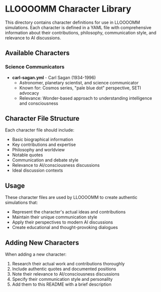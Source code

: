 # LLOOOOMM Character Library

This directory contains character definitions for use in LLOOOOMM simulations. Each character is defined in a YAML file with comprehensive information about their contributions, philosophy, communication style, and relevance to AI discussions.

## Available Characters

### Science Communicators
- **carl-sagan.yml** - Carl Sagan (1934-1996)
  - Astronomer, planetary scientist, and science communicator
  - Known for: Cosmos series, "pale blue dot" perspective, SETI advocacy
  - Relevance: Wonder-based approach to understanding intelligence and consciousness

## Character File Structure

Each character file should include:
- Basic biographical information
- Key contributions and expertise
- Philosophy and worldview
- Notable quotes
- Communication and debate style
- Relevance to AI/consciousness discussions
- Ideal discussion contexts

## Usage

These character files are used by LLOOOOMM to create authentic simulations that:
- Represent the character's actual ideas and contributions
- Maintain their unique communication style
- Apply their perspectives to modern AI discussions
- Create educational and thought-provoking dialogues

## Adding New Characters

When adding a new character:
1. Research their actual work and contributions thoroughly
2. Include authentic quotes and documented positions
3. Note their relevance to AI/consciousness discussions
4. Specify their communication style and personality
5. Add them to this README with a brief description 